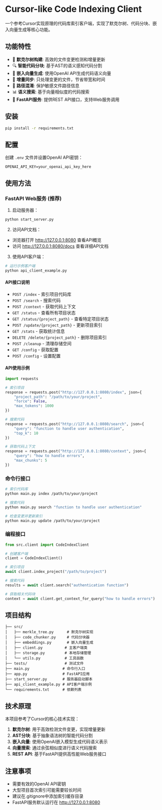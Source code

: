 # Cursor-like Code Indexing Client

一个参考Cursor实现原理的代码库索引客户端，实现了默克尔树、代码分块、嵌入向量生成等核心功能。

## 功能特性

- 🌳 **默克尔树构建**: 高效的文件变更检测和增量更新
- 🔍 **智能代码分块**: 基于AST的语义感知代码分割
- 🧠 **嵌入向量生成**: 使用OpenAI API生成代码语义向量
- 🔄 **增量同步**: 只处理变更的文件，节省带宽和时间
- 🔐 **路径混淆**: 保护敏感文件路径信息
- 📊 **语义搜索**: 基于向量相似度的代码搜索
- 🚀 **FastAPI服务**: 提供REST API接口，支持Web服务调用

## 安装

```bash
pip install -r requirements.txt
```

## 配置

创建 `.env` 文件并设置OpenAI API密钥：

```
OPENAI_API_KEY=your_openai_api_key_here
```

## 使用方法

### FastAPI Web服务 (推荐)

1. 启动服务器：
```bash
python start_server.py
```

2. 访问API文档：
- 浏览器打开 http://127.0.0.1:8080 查看API概览
- 访问 http://127.0.0.1:8080/docs 查看详细API文档

3. 使用API客户端：
```python
# 运行示例客户端
python api_client_example.py
```

#### API接口说明

- `POST /index` - 索引项目代码库
- `POST /search` - 搜索代码
- `POST /context` - 获取代码上下文
- `GET /status` - 查看所有项目状态
- `GET /status/{project_path}` - 查看特定项目状态
- `POST /update/{project_path}` - 更新项目索引
- `GET /stats` - 获取统计信息
- `DELETE /delete/{project_path}` - 删除项目索引
- `POST /cleanup` - 清理存储空间
- `GET /config` - 获取配置
- `POST /config` - 设置配置

#### API使用示例

```python
import requests

# 索引项目
response = requests.post("http://127.0.0.1:8080/index", json={
    "project_path": "/path/to/your/project",
    "force": False,
    "max_tokens": 1000
})

# 搜索代码
response = requests.post("http://127.0.0.1:8080/search", json={
    "query": "function to handle user authentication",
    "top_k": 10
})

# 获取代码上下文
response = requests.post("http://127.0.0.1:8080/context", json={
    "query": "how to handle errors",
    "max_chunks": 5
})
```

### 命令行接口

```bash
# 索引代码库
python main.py index /path/to/your/project

# 搜索代码
python main.py search "function to handle user authentication"

# 检查变更并更新索引
python main.py update /path/to/your/project
```

### 编程接口

```python
from src.client import CodeIndexClient

# 创建客户端
client = CodeIndexClient()

# 索引项目
await client.index_project("/path/to/project")

# 搜索代码
results = await client.search("authentication function")

# 获取相关代码块
context = await client.get_context_for_query("how to handle errors")
```

## 项目结构

```
├── src/
│   ├── merkle_tree.py      # 默克尔树实现
│   ├── code_chunker.py     # 代码分块器
│   ├── embeddings.py       # 嵌入向量生成
│   ├── client.py          # 主客户端类
│   ├── storage.py         # 本地存储管理
│   └── utils.py           # 工具函数
├── tests/                 # 测试文件
├── main.py               # 命令行入口
├── app.py                # FastAPI应用
├── start_server.py       # 服务器启动脚本
├── api_client_example.py # API客户端示例
└── requirements.txt      # 依赖列表
```

## 技术原理

本项目参考了Cursor的核心技术实现：

1. **默克尔树**: 用于高效检测文件变更，实现增量更新
2. **AST分块**: 基于抽象语法树的智能代码分割
3. **嵌入向量**: 使用OpenAI嵌入模型生成代码语义表示
4. **向量搜索**: 通过余弦相似度进行语义代码搜索
5. **REST API**: 基于FastAPI提供高性能Web服务接口

## 注意事项

- 需要有效的OpenAI API密钥
- 大型项目首次索引可能需要较长时间
- 建议在.gitignore中添加索引缓存目录
- FastAPI服务默认运行在 http://127.0.0.1:8080